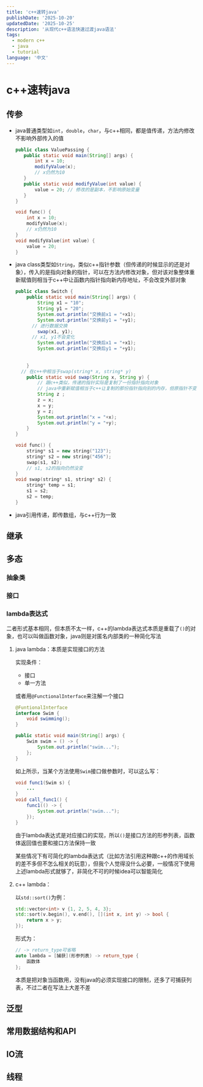 ```yaml
---
title: 'c++速转java'
publishDate: '2025-10-20'
updatedDate: '2025-10-25'
description: '从现代c++语法快速过渡java语法'
tags:
  - modern c++
  - java
  - tutorial
language: '中文'
---
```


# c++速转java

## 传参

- java普通类型如`int`，`double`，`char`，与c++相同，都是值传递，方法内修改不影响外部传入的值

  ```java
  public class ValuePassing {
     public static void main(String[] args) {
         int x = 10;
         modifyValue(x);
         // x仍然为10
     }
     public static void modifyValue(int value) {
         value = 20; // 修改的是副本，不影响原始变量
     }
  }
  ```

  ```c++
  void func() {
      int x = 10;
      modifyValue(x);
      // x仍然为10
  }
  void modifyValue(int value) {
      value = 20;
  }
  ```

- java class类型如`String`，类似c++指针参数（但传递的时候显示的还是对象），传入的是指向对象的指针，可以在方法内修改对象，但对该对象整体重新赋值则相当于c++中让函数内指针指向新内存地址，不会改变外部对象

  ```java
  public class Switch {
      public static void main(String[] args) {
          String x1 = "10";
          String y1 = "20";
          System.out.println("交换前x1 = "+x1);
          System.out.println("交换前y1 = "+y1);
  		// 进行数据交换
          swap(x1, y1);
  		// x1, y1不会变化
          System.out.println("交换后x1 = "+x1);
          System.out.println("交换后y1 = "+y1);
   
   
      }
   	// 在c++中相当于swap(string* x, string* y)
      public static void swap(String x, String y) {
          // 跟c++类似，传递的指针实际是复制了一份指针指向对象
          // java中重新赋值相当于c++让复制的那份指针指向别的内存，但原指针不变
          String z ;
          z = x;
          x = y;
          y = z;
          System.out.println("x = "+x);
          System.out.println("y = "+y);
      }
  }
  ```

  ```c++
  void func() {
      string* s1 = new string("123");
      string* s2 = new string("456");
      swap(s1, s2);
      // s1, s2的指向仍然没变
  }
  void swap(string* s1, string* s2) {
      string* temp = s1;
      s1 = s2;
      s2 = temp;
  }
  ```

- java引用传递，即传数组，与c++行为一致

## 继承

## 多态

### 抽象类

### 接口

### lambda表达式

二者形式基本相同，但本质不太一样，c++的lambda表达式本质是重载了`()`的对象，也可以叫做函数对象，java则是对匿名内部类的一种简化写法

1. java lambda：本质是实现接口的方法

   实现条件：

   - 接口
   - 单一方法

   或者用`@FunctionalInterface`来注解一个接口

   ```java
   @FuntionalInterface
   interface Swim {
       void swimming();
   }
   
   public static void main(String[] args) {
       Swim swim = () -> {
           System.out.println("swim...");
       };
   }
   ```

   如上所示，当某个方法使用`Swim`接口做参数时，可以这么写：

   ```java
   void func1(Swim s) {
       ...
   }
   void call_func1() {
       func1(() -> {
           System.out.println("swim...");
       });
   }
   ```

   由于lambda表达式是对应接口的实现，所以`()`是接口方法的形参列表，函数体返回值也要和接口方法保持一致

   某些情况下有可简化的lambda表达式（比如方法引用这种跟c++的作用域长的差不多但不怎么相关的玩意），但我个人觉得没什么必要，一般情况下使用上述lambda形式就够了，非简化不可的时候idea可以智能简化

2. c++ lambda：

   以`std::sort()`为例：

   ```c++
   std::vector<int> v {1, 2, 5, 4, 3};
   std::sort(v.begin(), v.end(), [](int x, int y) -> bool {
       return x > y;
   });
   ```

   形式为：

   ```c++
   // -> return_type可省略
   auto lambda = [捕获](形参列表) -> return_type {
       函数体
   };
   ```

   本质是把对象当函数用，没有java的必须实现接口的限制，还多了可捕获列表，不过二者在写法上大差不差

## 泛型



## 常用数据结构和API



## IO流



## 线程





